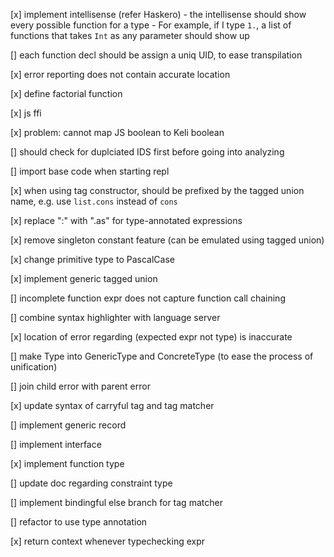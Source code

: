 [x] implement intellisense (refer Haskero)
    - the intellisense should show every possible function for a type
    - For example, if I type `1.`, a list of functions that takes `Int` as any parameter should show up


[] each function decl should be assign a uniq UID, to ease transpilation

[x] error reporting does not contain accurate location

[x] define factorial function

[x] js ffi

[x] problem: cannot map JS boolean to Keli boolean

[] should check for duplciated IDS first before going into analyzing

[] import base code when starting repl

[x] when using tag constructor, should be prefixed by the tagged union name, e.g. use `list.cons` instead of `cons`

[x] replace ":" with ".as" for type-annotated expressions

[x] remove singleton constant feature (can be emulated using tagged union)

[x] change primitive type to PascalCase

[x] implement generic tagged union

[] incomplete function expr does not capture function call chaining

[] combine syntax highlighter with language server

[x] location of error regarding (expected expr not type) is inaccurate

[] make Type into GenericType and ConcreteType (to ease the process of unification)

[] join child error with parent error

[x] update syntax of carryful tag and tag matcher

[] implement generic record

[] implement interface

[x] implement function type

[] update doc regarding constraint type

[] implement bindingful else branch for tag matcher

[] refactor to use type annotation 

[x] return context whenever typechecking expr
